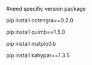 #need specific version package

pip install cotengra==0.2.0

pip install quimb==1.5.0

pip install matplotlib

pip install kahypar==1.3.5
